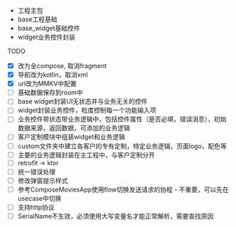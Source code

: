 - 工程主包
- base工程基础
- base_widget基础控件
- widget业务控件封装

TODO
- [x] 改为全compose, 取消fragment
- [x] 导航改为kotlin，取消xml 
- [x] url改为MMKV中配置
- [ ] 基础数据保存到room中
- [ ] base widget封装UI无状态并与业务无关的控件
- [ ] widget封装业务控件，粒度控制每一个功能输入项
- [ ] 业务控件带状态带业务逻辑中，包括控件属性（是否必填，错误消息），初始数据来源，返回数据，可添加的业务逻辑
- [ ] 客户定制模块中组装widget和业务逻辑
- [ ] custom文件夹中建立各客户的专有定制，特定业务逻辑，页面logo，配色等
- [ ] 主要的业务逻辑封装在主工程中，与客户定制分开
- [ ] retrofit -> ktor
- [ ] 统一错误处理
- [ ] 修改弹窗提示样式
- [ ] 参考ComposeMoviesApp使用flow切换发送请求的协程 - 不重要，可以先在usecase中切换
- [ ] 支持http协议
- [ ] SerialName不生效，必须使用大写变量名才能正常解析，需要查找原因